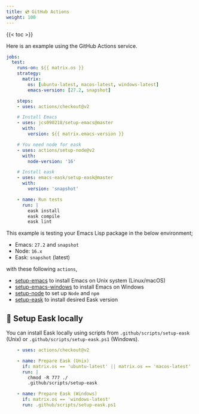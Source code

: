 ```yaml
---
title: 💿 GitHub Actions
weight: 100
---
```


{{< toc >}}

Here is an example using the GitHub Actions service.

```yml
jobs:
  test:
    runs-on: ${{ matrix.os }}
    strategy:
      matrix:
        os: [ubuntu-latest, macos-latest, windows-latest]
        emacs-version: [27.2, snapshot]

    steps:
    - uses: actions/checkout@v2

    # Install Emacs
    - uses: jcs090218/setup-emacs@master
      with:
        version: ${{ matrix.emacs-version }}

    # You need node for eask
    - uses: actions/setup-node@v2
      with:
        node-version: '16'

    # Install eask
    - uses: emacs-eask/setup-eask@master
      with:
        version: 'snapshot'

    - name: Run tests
      run: |
        eask install
        eask compile
        eask lint
```

This example is testing your Emacs Lisp package in the below environment;

* Emacs: `27.2` and `snapshot`
* Node: `16.x`
* Eask: `snapshot` (latest)

with these following `actions`,

* [setup-emacs](https://github.com/purcell/setup-emacs) to install Emacs on Unix system (Linux/macOS)
* [setup-emacs-windows](https://github.com/jcs090218/setup-emacs-windows) to install Emacs on Windows
* [setup-node](https://github.com/actions/setup-node) to set up `Node` and `npm`
* [setup-eask](https://github.com/emacs-eask/setup-eask) to install desired Eask version

## 💾 Setup Eask locally

You can install Eask locally using scripts from `.github/scripts/setup-eask` (Unix)
or `.github/scripts/setup-eask.ps1` (Windows).

```yml
    - uses: actions/checkout@v2

    - name: Prepare Eask (Unix)
      if: matrix.os == 'ubuntu-latest' || matrix.os == 'macos-latest'
      run: |
        chmod -R 777 ./
        .github/scripts/setup-eask

    - name: Prepare Eask (Windows)
      if: matrix.os == 'windows-latest'
      run: .github/scripts/setup-eask.ps1
```

